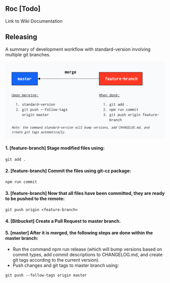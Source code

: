 ## Roc [Todo]
Link to Wiki Documentation


## Releasing
A summary of development workflow with standard-version involving multiple git branches.

<p align="center">
  <img src="development-workflow.png" width="600" />
</p>

#### 1. **[feature-branch]** Stage modified files using:
```
git add .
```

#### 2. **[feature-branch]** Commit the files using git-cz package:
```
npm run commit
```

#### 3. **[feature-branch]** Now that all files have been committed, they are ready to be pushed to the remote:
```
git push origin <feature-branch>
```

#### 4. **[Bitbucket]** Create a Pull Request to master branch.

#### 5. **[master]** After it is merged, the following steps are done within the master branch:
- Run the command npm run release (which will bump versions based on commit types, add commit descriptions to CHANGELOG.md, and create git tags according to the current version).
- Push changes and git tags to master branch using:
```
git push --follow-tags origin master
```